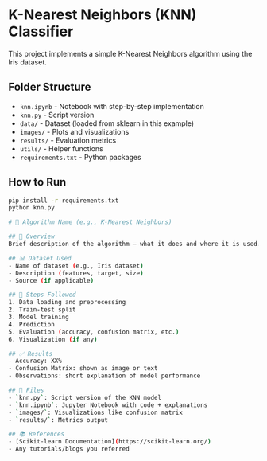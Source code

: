 # K-Nearest Neighbors (KNN) Classifier

This project implements a simple K-Nearest Neighbors algorithm using the Iris dataset.

## Folder Structure
- `knn.ipynb` - Notebook with step-by-step implementation
- `knn.py` - Script version
- `data/` - Dataset (loaded from sklearn in this example)
- `images/` - Plots and visualizations
- `results/` - Evaluation metrics
- `utils/` - Helper functions
- `requirements.txt` - Python packages

## How to Run
```bash
pip install -r requirements.txt
python knn.py

# 📌 Algorithm Name (e.g., K-Nearest Neighbors)

## 📖 Overview
Brief description of the algorithm — what it does and where it is used.

## 📊 Dataset Used
- Name of dataset (e.g., Iris dataset)
- Description (features, target, size)
- Source (if applicable)

## 🔧 Steps Followed
1. Data loading and preprocessing
2. Train-test split
3. Model training
4. Prediction
5. Evaluation (accuracy, confusion matrix, etc.)
6. Visualization (if any)

## ✅ Results
- Accuracy: XX%
- Confusion Matrix: shown as image or text
- Observations: short explanation of model performance

## 📎 Files
- `knn.py`: Script version of the KNN model
- `knn.ipynb`: Jupyter Notebook with code + explanations
- `images/`: Visualizations like confusion matrix
- `results/`: Metrics output

## 📚 References
- [Scikit-learn Documentation](https://scikit-learn.org/)
- Any tutorials/blogs you referred

